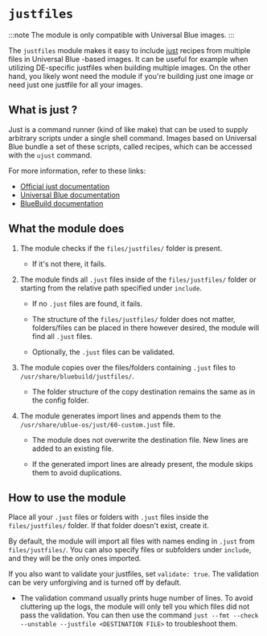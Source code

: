# `justfiles`

:::note
The module is only compatible with Universal Blue images.
:::

The `justfiles` module makes it easy to include [just](https://just.systems/) recipes from multiple files in Universal Blue -based images. It can be useful for example when utilizing DE-specific justfiles when building multiple images. On the other hand, you likely wont need the module if you're building just one image or need just one justfile for all your images.

## What is just ?

Just is a command runner (kind of like make) that can be used to supply arbitrary scripts under a single shell command. Images based on Universal Blue bundle a set of these scripts, called recipes, which can be accessed with the `ujust` command.

For more information, refer to these links:

* [Official just documentation](https://just.systems/man/en)
* [Universal Blue documentation](https://docs.bazzite.gg/Installing_and_Managing_Software/ujust/)
* [BlueBuild documentation](https://blue-build.org/learn/universal-blue/#custom-just-recipes)

## What the module does

1. The module checks if the `files/justfiles/` folder is present.
    
    * If it's not there, it fails.

2. The module finds all `.just` files inside of the `files/justfiles/` folder or starting from the relative path specified under `include`.
    
    * If no `.just` files are found, it fails.

    * The structure of the `files/justfiles/` folder does not matter, folders/files can be placed in there however desired, the module will find all `.just` files.

    * Optionally, the `.just` files can be validated.

3. The module copies over the files/folders containing `.just` files to `/usr/share/bluebuild/justfiles/`.

    * The folder structure of the copy destination remains the same as in the config folder.

4. The module generates import lines and appends them to the `/usr/share/ublue-os/just/60-custom.just` file.
    
    * The module does not overwrite the destination file. New lines are added to an existing file.

    * If the generated import lines are already present, the module skips them to avoid duplications.

## How to use the module

Place all your `.just` files or folders with `.just` files inside the `files/justfiles/` folder. If that folder doesn't exist, create it.

By default, the module will import all files with names ending in `.just` from `files/justfiles/`. You can also specify files or subfolders under `include`, and they will be the only ones imported.

If you also want to validate your justfiles, set `validate: true`. The validation can be very unforgiving and is turned off by default.

* The validation command usually prints huge number of lines. To avoid cluttering up the logs, the module will only tell you which files did not pass the validation. You can then use the command `just --fmt --check --unstable --justfile <DESTINATION FILE>` to troubleshoot them.
